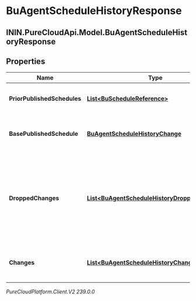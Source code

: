 # BuAgentScheduleHistoryResponse

## ININ.PureCloudApi.Model.BuAgentScheduleHistoryResponse

## Properties

|Name | Type | Description | Notes|
|------------ | ------------- | ------------- | -------------|
| **PriorPublishedSchedules** | [**List&lt;BuScheduleReference&gt;**](BuScheduleReference) | The list of previously published schedules | [optional] |
| **BasePublishedSchedule** | [**BuAgentScheduleHistoryChange**](BuAgentScheduleHistoryChange) | The originally published agent schedules | [optional] |
| **DroppedChanges** | [**List&lt;BuAgentScheduleHistoryDroppedChange&gt;**](BuAgentScheduleHistoryDroppedChange) | The changes dropped from the schedule history. This will happen if the schedule history is too large | [optional] |
| **Changes** | [**List&lt;BuAgentScheduleHistoryChange&gt;**](BuAgentScheduleHistoryChange) | The list of changes for the schedule history | [optional] |



_PureCloudPlatform.Client.V2 239.0.0_
